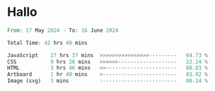 # Hallo
<!--START_SECTION:waka-->

```rust
From: 17 May 2024 - To: 16 June 2024

Total Time: 42 hrs 40 mins

JavaScript    27 hrs 37 mins  >>>>>>>>>>>>>>>>---------   64.73 %
CSS           9 hrs 26 mins   >>>>>>-------------------   22.14 %
HTML          3 hrs 46 mins   >>-----------------------   08.83 %
Artboard      1 hr 40 mins    >------------------------   03.92 %
Image (svg)   3 mins          -------------------------   00.14 %
```

<!--END_SECTION:waka-->
